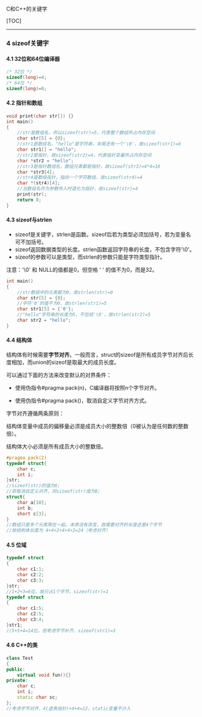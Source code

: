C和C++的关键字

[TOC]

------

### 4 sizeof关键字

#### 4.1 32位和64位编译器

```c
/* 32位 */
sizeof(long)=4;
/* 64位 */
sizeof(long)=8;
```

#### 4.2 指针和数组

```c
void print(char str[]) {}
int main()
{
    //str是数组名，所以sizeof(str)=5，代表整个数组所占内存空间
    char str[5] = {0};
    //str1是数组名，"hello"是字符串，末尾还有一个'\0'，故sizeof(str1)=6
    char str1[] = "hello";
    //str2是指针，故sizeof(str2)=4，代表指针变量所占内存空间
    char *str2 = "hello";
    //str3是指针数组名，数组元素都是指针，故sizeof(str3)=4*4=16
    char *str3[4];
    //str4是数组指针，指向一个字符数组，故sizeof(str4)=4
    char *(str4)[4];
    //当数组名作为参数传入时退化为指针，故sizeof(str)=4
    print(str);
    return 0;
}

```

#### 4.3 sizeof与strlen

- sizeof是关键字，strlen是函数。sizeof后若为类型必须加括号，若为变量名可不加括号。
- sizeof返回数据类型的长度。strlen函数返回字符串的长度，不包含字符'\0'。
- sizeof的参数可以是类型，而strlen的参数只能是字符类型指针。

注意：'\0' 和 NULL的值都是0，但空格 ' ' 的值不为0，而是32。

```c
int main()
{
    //str数组中的元素都为0，故strlen(str)=0
    char str[5] = {0};
    //字符'0'的值不为0，故strlen(str1)=5
    char str1[5] = {'0'};
    //"hello"字符串的长度为5，不包括'\0'，故strlen(str2)=5
    char str2 = "hello";
}
```

#### 4.4 结构体

结构体有时候需要**字节对齐**。一般而言，struct的sizeof是所有成员字节对齐后长度相加，而union的sizeof是取最大的成员长度。

可以通过下面的方法来改变默认的对界条件：

- 使用伪指令#pragma pack(n)，C编译器将按照n个字节对齐。

- 使用伪指令#pragma pack()，取消自定义字节对齐方式。

字节对齐遵循两条原则：

结构体变量中成员的偏移量必须是成员大小的整数倍（0被认为是任何数的整数倍）。

结构体大小必须是所有成员大小的整数倍。

```c
#pragma pack(2)
typedef struct{
    char c;
    int i;
}str;
//sizeof(str)的值为6;
//若取消自定义对齐，则sizeof(str)值为8;
struct{
    char a[10];
    int b;
    short c[3];
}
//数组只是多个元素聚在一起，本质没有改变，故需要对齐的长度还是4个字节
//故结构体长度为 4+4+2+4+4+2=24（考虑对齐）
```

#### 4.5 位域

```c
typedef struct
{
    char c1:1;
    char c2:2;
    char c3:3;
}str;
//1+2+3=6位，故只占1个字节，sizeof(str)=1
typedef struct
{
    char c1:5;
    char c2:5;
    char c3:4;
}str1;
//5+5+4=14位，但考虑字节补齐，sizeof(str1)=3
```

#### 4.6 C++的类

```c++
class Test
{
public:
    virtual void fun(){}
private:
    char c;
    int i;
    static char sc;
};
//考虑字节对齐，4(虚表指针)+4+4=12，static变量不计入
```

